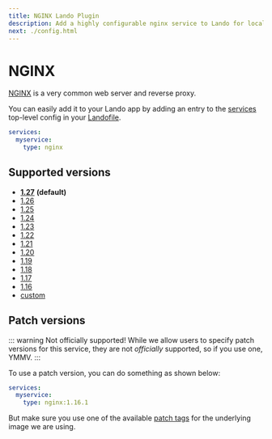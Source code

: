 ```yaml
---
title: NGINX Lando Plugin
description: Add a highly configurable nginx service to Lando for local development with all the power of Docker and Docker Compose. Learn how to change version, setup SSL, use a custom webroot or use custom Apache config.
next: ./config.html
---
```


# NGINX

[NGINX](https://www.nginx.com/resources/wiki/) is a very common web server and reverse proxy.

You can easily add it to your Lando app by adding an entry to the [services](https://docs.lando.dev/core/v3/services/lando.html) top-level config in your [Landofile](https://docs.lando.dev/core/v3).

```yaml
services:
  myservice:
    type: nginx
```

## Supported versions

*   **[1.27](https://hub.docker.com/r/bitnami/nginx/tags?name=1.27)** **(default)**
*   [1.26](https://hub.docker.com/r/bitnami/nginx/tags?name=1.26)
*   [1.25](https://hub.docker.com/r/bitnami/nginx/tags?name=1.25)
*   [1.24](https://hub.docker.com/r/bitnami/nginx/tags?name=1.24)
*   [1.23](https://hub.docker.com/r/bitnami/nginx/tags?name=1.23)
*   [1.22](https://hub.docker.com/r/bitnami/nginx/tags?name=1.22)
*   [1.21](https://hub.docker.com/r/bitnami/nginx/tags?name=1.21)
*   [1.20](https://hub.docker.com/r/bitnami/nginx/tags?name=1.20)
*   [1.19](https://hub.docker.com/r/bitnami/nginx/tags?name=1.19)
*   [1.18](https://hub.docker.com/r/bitnami/nginx/tags?name=1.18)
*   [1.17](https://hub.docker.com/r/bitnami/nginx/tags?name=1.17)
*   [1.16](https://hub.docker.com/r/bitnami/nginx/tags?name=1.16)
*   [custom](https://docs.lando.dev/core/v3/services/lando.html#overrides)

## Patch versions

::: warning Not officially supported!
While we allow users to specify patch versions for this service, they are not *officially* supported, so if you use one, YMMV.
:::

To use a patch version, you can do something as shown below:

```yaml
services:
  myservice:
    type: nginx:1.16.1
```

But make sure you use one of the available [patch tags](https://hub.docker.com/r/bitnami/nginx) for the underlying image we are using.

